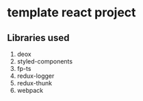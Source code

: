 # template react project

## Libraries used
1. deox
2. styled-components
3. fp-ts
4. redux-logger
5. redux-thunk
6. webpack